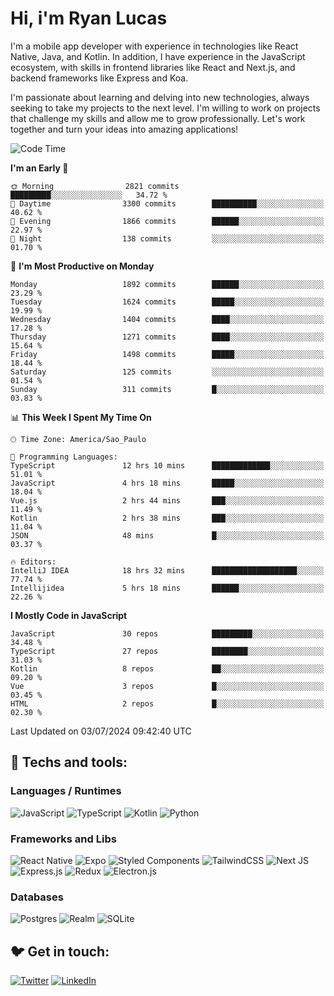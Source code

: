 # Hi, i'm Ryan Lucas

I'm a mobile app developer with experience in technologies like React Native, Java, and Kotlin.
In addition, I have experience in the JavaScript ecosystem, with skills in frontend libraries like React and Next.js, and backend frameworks like Express and Koa.

I'm passionate about learning and delving into new technologies, always seeking to take my projects to the next level. I'm willing to work on projects that challenge my skills and allow me to grow professionally. Let's work together and turn your ideas into amazing applications!


<!--START_SECTION:waka-->
![Code Time](http://img.shields.io/badge/Code%20Time-397%20hrs%203%20mins-blue)

**I'm an Early 🐤** 

```text
🌞 Morning                2821 commits        █████████░░░░░░░░░░░░░░░░   34.72 % 
🌆 Daytime                3300 commits        ██████████░░░░░░░░░░░░░░░   40.62 % 
🌃 Evening                1866 commits        ██████░░░░░░░░░░░░░░░░░░░   22.97 % 
🌙 Night                  138 commits         ░░░░░░░░░░░░░░░░░░░░░░░░░   01.70 % 
```
📅 **I'm Most Productive on Monday** 

```text
Monday                   1892 commits        ██████░░░░░░░░░░░░░░░░░░░   23.29 % 
Tuesday                  1624 commits        █████░░░░░░░░░░░░░░░░░░░░   19.99 % 
Wednesday                1404 commits        ████░░░░░░░░░░░░░░░░░░░░░   17.28 % 
Thursday                 1271 commits        ████░░░░░░░░░░░░░░░░░░░░░   15.64 % 
Friday                   1498 commits        █████░░░░░░░░░░░░░░░░░░░░   18.44 % 
Saturday                 125 commits         ░░░░░░░░░░░░░░░░░░░░░░░░░   01.54 % 
Sunday                   311 commits         █░░░░░░░░░░░░░░░░░░░░░░░░   03.83 % 
```


📊 **This Week I Spent My Time On** 

```text
🕑︎ Time Zone: America/Sao_Paulo

💬 Programming Languages: 
TypeScript               12 hrs 10 mins      █████████████░░░░░░░░░░░░   51.01 % 
JavaScript               4 hrs 18 mins       █████░░░░░░░░░░░░░░░░░░░░   18.04 % 
Vue.js                   2 hrs 44 mins       ███░░░░░░░░░░░░░░░░░░░░░░   11.49 % 
Kotlin                   2 hrs 38 mins       ███░░░░░░░░░░░░░░░░░░░░░░   11.04 % 
JSON                     48 mins             █░░░░░░░░░░░░░░░░░░░░░░░░   03.37 % 

🔥 Editors: 
IntelliJ IDEA            18 hrs 32 mins      ███████████████████░░░░░░   77.74 % 
Intellijidea             5 hrs 18 mins       ██████░░░░░░░░░░░░░░░░░░░   22.26 % 
```

**I Mostly Code in JavaScript** 

```text
JavaScript               30 repos            █████████░░░░░░░░░░░░░░░░   34.48 % 
TypeScript               27 repos            ████████░░░░░░░░░░░░░░░░░   31.03 % 
Kotlin                   8 repos             ██░░░░░░░░░░░░░░░░░░░░░░░   09.20 % 
Vue                      3 repos             █░░░░░░░░░░░░░░░░░░░░░░░░   03.45 % 
HTML                     2 repos             █░░░░░░░░░░░░░░░░░░░░░░░░   02.30 % 
```




 Last Updated on 03/07/2024 09:42:40 UTC
<!--END_SECTION:waka-->

## 🔧 Techs and tools: 

### Languages / Runtimes
![JavaScript](https://img.shields.io/badge/javascript-%23323330.svg?style=for-the-badge&logo=javascript&logoColor=%23F7DF1E)
![TypeScript](https://img.shields.io/badge/typescript-%23007ACC.svg?style=for-the-badge&logo=typescript&logoColor=white)
![Kotlin](https://img.shields.io/badge/kotlin-%230095D5.svg?style=for-the-badge&logo=kotlin&logoColor=white) ![Python](https://img.shields.io/badge/python-3670A0?style=for-the-badge&logo=python&logoColor=ffdd54)

### Frameworks and Libs
![React Native](https://img.shields.io/badge/react_native-%2320232a.svg?style=for-the-badge&logo=react&logoColor=%2361DAFB)
![Expo](https://img.shields.io/badge/expo-1C1E24?style=for-the-badge&logo=expo&logoColor=#D04A37)
![Styled Components](https://img.shields.io/badge/styled--components-DB7093?style=for-the-badge&logo=styled-components&logoColor=white)
![TailwindCSS](https://img.shields.io/badge/tailwindcss-%2338B2AC.svg?style=for-the-badge&logo=tailwind-css&logoColor=white)
![Next JS](https://img.shields.io/badge/Next-black?style=for-the-badge&logo=next.js&logoColor=white)
![Express.js](https://img.shields.io/badge/express.js-%23404d59.svg?style=for-the-badge&logo=express&logoColor=%2361DAFB)
![Redux](https://img.shields.io/badge/redux-%23593d88.svg?style=for-the-badge&logo=redux&logoColor=white)
![Electron.js](https://img.shields.io/badge/Electron-191970?style=for-the-badge&logo=Electron&logoColor=white)

### Databases
![Postgres](https://img.shields.io/badge/postgres-%23316192.svg?style=for-the-badge&logo=postgresql&logoColor=white)
![Realm](https://img.shields.io/badge/Realm-39477F?style=for-the-badge&logo=realm&logoColor=white)
![SQLite](https://img.shields.io/badge/sqlite-%2307405e.svg?style=for-the-badge&logo=sqlite&logoColor=white)

## 🐦 Get in touch:

[![Twitter](https://img.shields.io/badge/Twitter-%231DA1F2.svg?style=for-the-badge&logo=Twitter&logoColor=white)](https://twitter.com/ryangst_)
[![LinkedIn](https://img.shields.io/badge/linkedin-%230077B5.svg?style=for-the-badge&logo=linkedin&logoColor=white)](https://www.linkedin.com/in/ryan-lucas-machado/)
